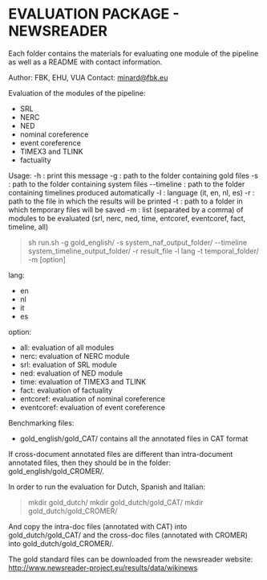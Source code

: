 EVALUATION PACKAGE - NEWSREADER
===============================

Each folder contains the materials for evaluating one module of the pipeline as well as a README with contact information.

Author: FBK, EHU, VUA
Contact: minard@fbk.eu

Evaluation of the modules of the pipeline:
- SRL
- NERC
- NED
- nominal coreference
- event coreference
- TIMEX3 and TLINK
- factuality

Usage:
        -h           : print this message
        -g           : path to the folder containing gold files
        -s           : path to the folder containing system files
        --timeline   : path to the folder containing timelines produced automatically
        -l           : language (it, en, nl, es)
        -r           : path to the file in which the results will be printed
        -t           : path to a folder in which temporary files will be saved
        -m           : list (separated by a comma) of modules to be evaluated (srl, nerc, ned, time, entcoref, eventcoref, fact, timeline, all)


> sh run.sh -g gold_english/ -s system_naf_output_folder/ --timeline system_timeline_output_folder/ -r result_file -l lang -t temporal_folder/ -m [option]

lang:
- en
- nl
- it
- es

option:
- all: evaluation of all modules
- nerc: evaluation of NERC module
- srl: evaluation of SRL module
- ned: evaluation of NED module
- time: evaluation of TIMEX3 and TLINK
- fact: evaluation of factuality
- entcoref: evaluation of nominal coreference
- eventcoref: evaluation of event coreference 

Benchmarking files:
- gold_english/gold_CAT/ contains all the annotated files in CAT format

If cross-document annotated files are different than intra-document annotated files, then they should be in the folder: gold_english/gold_CROMER/.

In order to run the evaluation for Dutch, Spanish and Italian:
> mkdir gold_dutch/
> mkdir gold_dutch/gold_CAT/
> mkdir gold_dutch/gold_CROMER/

And copy the intra-doc files (annotated with CAT) into gold_dutch/gold_CAT/ and the cross-doc files (annotated with CROMER) into gold_dutch/gold_CROMER/.

The gold standard files can be downloaded from the newsreader website: http://www.newsreader-project.eu/results/data/wikinews

